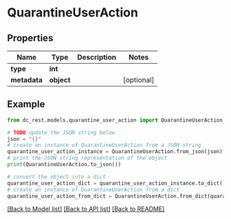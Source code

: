 # QuarantineUserAction


## Properties

Name | Type | Description | Notes
------------ | ------------- | ------------- | -------------
**type** | **int** |  | 
**metadata** | **object** |  | [optional] 

## Example

```python
from dc_rest.models.quarantine_user_action import QuarantineUserAction

# TODO update the JSON string below
json = "{}"
# create an instance of QuarantineUserAction from a JSON string
quarantine_user_action_instance = QuarantineUserAction.from_json(json)
# print the JSON string representation of the object
print(QuarantineUserAction.to_json())

# convert the object into a dict
quarantine_user_action_dict = quarantine_user_action_instance.to_dict()
# create an instance of QuarantineUserAction from a dict
quarantine_user_action_from_dict = QuarantineUserAction.from_dict(quarantine_user_action_dict)
```
[[Back to Model list]](../README.md#documentation-for-models) [[Back to API list]](../README.md#documentation-for-api-endpoints) [[Back to README]](../README.md)


